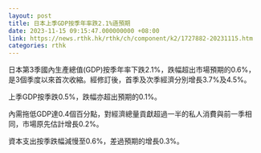 ```yaml
---
layout: post
title: 日本上季GDP按季年率跌2.1%遜預期
date: 2023-11-15 09:15:47.000000000 +08:00
link: https://news.rthk.hk/rthk/ch/component/k2/1727882-20231115.htm
categories: rthk
---
```


日本第3季國內生產總值(GDP)按季年率下跌2.1%，跌幅超出市場預期的0.6%，是3個季度以來首次收縮。經修訂後，首季及次季經濟分別增長3.7%及4.5%。

上季GDP按季跌0.5%，跌幅亦超出預期的0.1%。

內需拖低GDP達0.4個百分點，對經濟總量貢獻超過一半的私人消費與前一季相同，市場原先估計增長0.2%。

資本支出按季跌幅減慢至0.6%，差過預期的增長0.3%。
